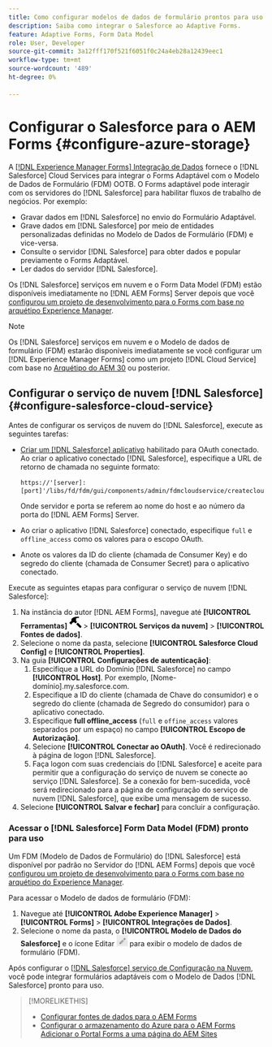 ```yaml
---
title: Como configurar modelos de dados de formulário prontos para uso do Salesforce para o Adaptive Forms?
description: Saiba como integrar o Salesforce ao Adaptive Forms.
feature: Adaptive Forms, Form Data Model
role: User, Developer
source-git-commit: 3a12fff170f521f6051f0c24a4eb28a12439eec1
workflow-type: tm+mt
source-wordcount: '489'
ht-degree: 0%

---
```



# Configurar o Salesforce para o AEM Forms {#configure-azure-storage}

A [[!DNL Experience Manager Forms] Integração de Dados](data-integration.md) fornece o [!DNL Salesforce] Cloud Services para integrar o Forms Adaptável com o Modelo de Dados de Formulário (FDM) OOTB. O Forms adaptável pode interagir com os servidores do [!DNL Salesforce] para habilitar fluxos de trabalho de negócios. Por exemplo:

* Gravar dados em [!DNL Salesforce] no envio do Formulário Adaptável.
* Grave dados em [!DNL Salesforce] por meio de entidades personalizadas definidas no Modelo de Dados de Formulário (FDM) e vice-versa.
* Consulte o servidor [!DNL Salesforce] para obter dados e popular previamente o Forms Adaptável.
* Ler dados do servidor [!DNL Salesforce].

Os [!DNL Salesforce] serviços em nuvem e o Form Data Model (FDM) estão disponíveis imediatamente no [!DNL AEM Forms] Server depois que você [configurou um projeto de desenvolvimento para o Forms com base no arquétipo Experience Manager](setup-local-development-environment.md#forms-cloud-service-local-development-environment).

>[!NOTE]
>
>Os [!DNL Salesforce] serviços em nuvem e o Modelo de dados de formulário (FDM) estarão disponíveis imediatamente se você configurar um [!DNL Experience Manager Forms] como um projeto [!DNL Cloud Service] com base no [Arquétipo do AEM 30](https://github.com/adobe/aem-project-archetype/releases/tag/aem-project-archetype-30) ou posterior.

## Configurar o serviço de nuvem [!DNL Salesforce] {#configure-salesforce-cloud-service}

Antes de configurar os serviços de nuvem do [!DNL Salesforce], execute as seguintes tarefas:

* [Criar um  [!DNL Salesforce] aplicativo](https://help.salesforce.com/s/articleView?id=sf.connected_app_create_api_integration.htm&amp;type=5) habilitado para OAuth conectado. Ao criar o aplicativo conectado [!DNL Salesforce], especifique a URL de retorno de chamada no seguinte formato:

  ```
  https://'[server]:[port]'/libs/fd/fdm/gui/components/admin/fdmcloudservice/createcloudconfigwizard/cloudservices.html
  ```

  Onde servidor e porta se referem ao nome do host e ao número da porta do [!DNL AEM Forms] Server.

* Ao criar o aplicativo [!DNL Salesforce] conectado, especifique `full` e `offline_access` como os valores para o escopo OAuth.

* Anote os valores da ID do cliente (chamada de Consumer Key) e do segredo do cliente (chamada de Consumer Secret) para o aplicativo conectado.

Execute as seguintes etapas para configurar o serviço de nuvem [!DNL Salesforce]:

1. Na instância do autor [!DNL AEM Forms], navegue até **[!UICONTROL Ferramentas]** ![martelo](assets/hammer.png) > **[!UICONTROL Serviços da nuvem]** > **[!UICONTROL Fontes de dados]**.
2. Selecione o nome da pasta, selecione **[!UICONTROL Salesforce Cloud Config]** e **[!UICONTROL Properties]**.
3. Na guia **[!UICONTROL Configurações de autenticação]**:
   1. Especifique a URL do Domínio [!DNL Salesforce] no campo **[!UICONTROL Host]**. Por exemplo, [Nome-domínio].my.salesforce.com.
   2. Especifique a ID do cliente (chamada de Chave do consumidor) e o segredo do cliente (chamada de Segredo do consumidor) para o aplicativo conectado.
   3. Especifique **full offline_access** (`full` e `offine_access` valores separados por um espaço) no campo **[!UICONTROL Escopo de Autorização]**.
   4. Selecione **[!UICONTROL Conectar ao OAuth]**. Você é redirecionado à página de logon [!DNL Salesforce].
   5. Faça logon com suas credenciais do [!DNL Salesforce] e aceite para permitir que a configuração do serviço de nuvem se conecte ao serviço [!DNL Salesforce]. Se a conexão for bem-sucedida, você será redirecionado para a página de configuração do serviço de nuvem [!DNL Salesforce], que exibe uma mensagem de sucesso.
4. Selecione **[!UICONTROL Salvar e fechar]** para concluir a configuração.

### Acessar o [!DNL Salesforce] Form Data Model (FDM) pronto para uso

Um FDM (Modelo de Dados de Formulário) do [!DNL Salesforce] está disponível por padrão no Servidor do [!DNL AEM Forms] depois que você [configurou um projeto de desenvolvimento para o Forms com base no arquétipo do Experience Manager](setup-local-development-environment.md#forms-cloud-service-local-development-environment).

Para acessar o Modelo de dados de formulário (FDM):
1. Navegue até **[!UICONTROL Adobe Experience Manager]** > **[!UICONTROL Forms]** > **[!UICONTROL Integrações de Dados]**.
1. Selecione o nome da pasta, o **[!UICONTROL Modelo de Dados do Salesforce]** e o ícone Editar ![Editar](assets/edit.png) para exibir o modelo de dados de formulário (FDM).

Após configurar o [[!DNL Salesforce] serviço de Configuração na Nuvem](#configure-salesforce-cloud-service), você pode integrar formulários adaptáveis com o Modelo de Dados [!DNL Salesforce] pronto para uso.

>[!MORELIKETHIS]
>
>* [Configurar fontes de dados para o AEM Forms](/help/forms/configure-data-sources.md)
>* [Configurar o armazenamento do Azure para o AEM Forms](/help/forms/configure-azure-storage.md)
>  [Adicionar o Portal Forms a uma página do AEM Sites](/help/forms/configure-forms-portal.md)
